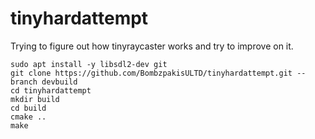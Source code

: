 # tinyhardattempt

Trying to figure out how tinyraycaster works and try to improve on it.


```
sudo apt install -y libsdl2-dev git
git clone https://github.com/BombzpakisULTD/tinyhardattempt.git --branch devbuild
cd tinyhardattempt
mkdir build
cd build
cmake ..
make

```
